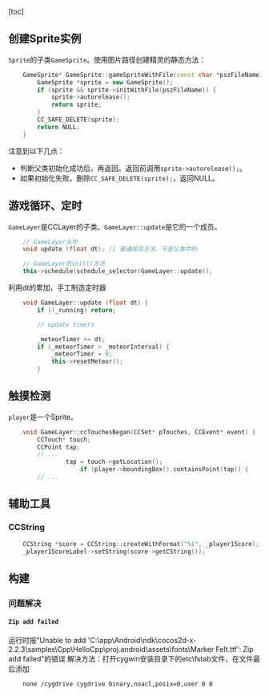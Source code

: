 [toc]

## 创建Sprite实例

`Sprite`的子类`GameSprite`。使用图片路径创建精灵的静态方法：

```cpp
	GameSprite* GameSprite::gameSpriteWithFile(const char *pszFileName) {
        GameSprite *sprite = new GameSprite();
        if (sprite && sprite->initWithFile(pszFileName)) {
        	sprite->autorelease();
        	return sprite;
        }
        CC_SAFE_DELETE(sprite);
        return NULL;
    }
```

注意到以下几点：

- 判断父类初始化成功后，再返回。返回前调用`sprite->autorelease();`。
- 如果初始化失败，删除`CC_SAFE_DELETE(sprite);`，返回NULL。

## 游戏循环、定时

`GameLayer`是CCLayer的子类。`GameLayer::update`是它的一个成员。

```cpp
	// GameLayer头中
    void update (float dt); // 普通成员方法，不是父类中的

	// GameLayer的init()方法
	this->schedule(schedule_selector(GameLayer::update));
```

利用dt的累加，手工制造定时器
```cpp
    void GameLayer::update (float dt) {
        if (!_running) return;

        // update timers

        _meteorTimer += dt;
        if (_meteorTimer > _meteorInterval) {
            _meteorTimer = 0;
            this->resetMeteor();
        }
```

## 触摸检测

`player`是一个Sprite。

```cpp
    void GameLayer::ccTouchesBegan(CCSet* pTouches, CCEvent* event) {
        CCTouch* touch;
        CCPoint tap;
        // ...
                tap = touch->getLocation();
                    if (player->boundingBox().containsPoint(tap)) {
        // ...
```

## 辅助工具

### CCString

```cpp
    CCString *score = CCString::createWithFormat("%i", _player1Score);
    _player1ScoreLabel->setString(score->getCString());
```

## 构建

### 问题解决

#### `Zip add failed`

运行时报"Unable to add 'C:\app\Android\ndk\cocos2d-x-2.2.3\samples\Cpp\HelloCpp\proj.android\assets\fonts\Marker Felt.ttf': Zip add failed"的错误
解决方法：打开cygwin安装目录下的etc\fstab文件，在文件最后添加

```
	none /cygdrive cygdrive binary,noacl,posix=0,user 0 0
```